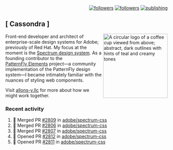<p align="right"><a rel="me" href="https://front-end.social/@castastrophe">
    <img alt="followers" title="Follow me on Mastodon" src="https://img.shields.io/mastodon/follow/109297102751309835?domain=https%3A%2F%2Ffront-end.social&label=Follow&logo=mastodon&logoColor=white&style=for-the-badge&labelColor=008080&color=006969"/></a>
  <a href="https://codepen.io/castastrophe/">
    <img alt="followers" title="Follow me on CodePen" src="https://img.shields.io/badge/23-1?color=640464&labelColor=7c007c&style=for-the-badge&logo=codepen&label=Follow"/></a>
<a href="https://castastrophe.medium.com/">
    <img alt="publishing" title="View articles on Medium" src="https://img.shields.io/badge/107-1?color=666&labelColor=444&label=subscribe&logo=medium&logoColor=white&style=for-the-badge"/></a>
</p>

## [&nbsp;Cassondra&nbsp;]

<img align="right" src="https://github-production-user-asset-6210df.s3.amazonaws.com/1840295/253016758-ba468774-1cd3-42c2-8f43-947b5eeb5edf.png" height="200" alt="A circular logo of a coffee cup viewed from above; abstract, dark outlines with hints of teal and creamy tones">

Front-end developer and architect of enterprise-scale design systems for Adobe; previously of Red Hat. My focus at the moment is the [Spectrum design system](https://github.com/adobe/spectrum-css). As a founding contributor to the [PatternFly&nbsp;Elements](https://github.com/patternfly/patternfly-elements) project&mdash;a community implementation of the PatternFly design system&mdash;I became intimately familiar with the nuances of styling web components.

Visit [allons-y.llc](http://allons-y.llc/) for more about how we might work together.

### Recent activity

<!--START_SECTION:activity-->
1. 🎉 Merged PR [#2809](https://github.com/adobe/spectrum-css/pull/2809) in [adobe/spectrum-css](https://github.com/adobe/spectrum-css)
2. 🎉 Merged PR [#2806](https://github.com/adobe/spectrum-css/pull/2806) in [adobe/spectrum-css](https://github.com/adobe/spectrum-css)
3. 🎉 Merged PR [#2807](https://github.com/adobe/spectrum-css/pull/2807) in [adobe/spectrum-css](https://github.com/adobe/spectrum-css)
4. 💪 Opened PR [#2812](https://github.com/adobe/spectrum-css/pull/2812) in [adobe/spectrum-css](https://github.com/adobe/spectrum-css)
5. 💪 Opened PR [#2811](https://github.com/adobe/spectrum-css/pull/2811) in [adobe/spectrum-css](https://github.com/adobe/spectrum-css)
<!--END_SECTION:activity-->
